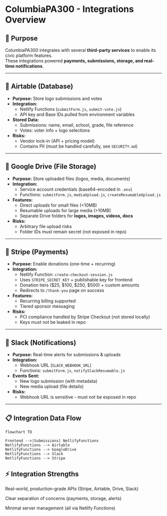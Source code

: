 # ColumbiaPA300 - Integrations Overview

## 🎯 Purpose

ColumbiaPA300 integrates with several **third-party services** to enable its civic platform features.  
These integrations powered **payments, submissions, storage, and real-time notifications**.

---

## 🔑 Airtable (Database)

- **Purpose:** Store logo submissions and votes
- **Integration:**  
  - Netlify Functions (`submitForm.js`, `submit-vote.js`)  
  - API key and Base IDs pulled from environment variables  
- **Stored Data:**  
  - Submissions: name, email, school, grade, file reference  
  - Votes: voter info + logo selections  
- **Risks:**  
  - Vendor lock-in (API + pricing model)  
  - Contains PII (must be handled carefully, see `SECURITY.md`)

---

## 🔑 Google Drive (File Storage)

- **Purpose:** Store uploaded files (logos, media, documents)  
- **Integration:**  
  - Service account credentials (base64-encoded in `.env`)  
  - Functions: `submitForm.js`, `mediaUpload.js`, `createResumableUpload.js`  
- **Features:**  
  - Direct uploads for small files (<10MB)  
  - Resumable uploads for large media (>10MB)  
  - Separate Drive folders for **logos, images, videos, docs**  
- **Risks:**  
  - Arbitrary file upload risks  
  - Folder IDs must remain secret (not exposed in repo)

---

## 🔑 Stripe (Payments)

- **Purpose:** Enable donations (one-time + recurring)  
- **Integration:**  
  - Netlify Function: `create-checkout-session.js`  
  - Uses `STRIPE_SECRET_KEY` + publishable key for frontend  
  - Donation tiers ($25, $100, $250, $500) + custom amounts  
  - Redirects to `/thank-you` page on success  
- **Features:**  
  - Recurring billing supported  
  - Tiered sponsor messaging  
- **Risks:**  
  - PCI compliance handled by Stripe Checkout (not stored locally)  
  - Keys must not be leaked in repo

---

## 🔑 Slack (Notifications)

- **Purpose:** Real-time alerts for submissions & uploads  
- **Integration:**  
  - Webhook URL (`SLACK_WEBHOOK_URL`)  
  - Functions: `submitForm.js`, `notifySlackResumable.js`  
- **Events Sent:**  
  - New logo submission (with metadata)  
  - New media upload (file details)  
- **Risks:**  
  - Webhook URL is sensitive - must not be exposed in repo

---

## 📋 Integration Data Flow

```mermaid
flowchart TD

Frontend -->|Submissions| NetlifyFunctions
NetlifyFunctions --> Airtable
NetlifyFunctions --> GoogleDrive
NetlifyFunctions --> Slack
NetlifyFunctions --> Stripe
```

## ⚡ Integration Strengths

Real-world, production-grade APIs (Stripe, Airtable, Drive, Slack)

Clear separation of concerns (payments, storage, alerts)

Minimal server management (all via Netlify Functions)